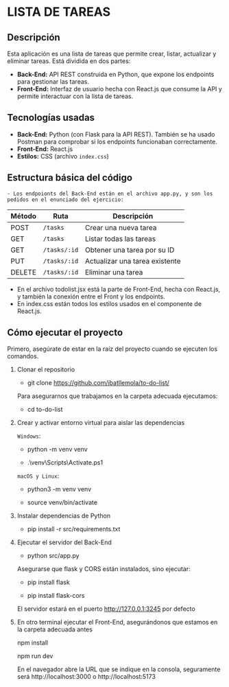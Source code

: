 # LISTA DE TAREAS 

## Descripción

Esta aplicación es una lista de tareas que permite crear, listar, actualizar y eliminar tareas. Está dividida en dos partes:

- **Back-End:** API REST construida en Python, que expone los endpoints para gestionar las tareas.
- **Front-End:** Interfaz de usuario hecha con React.js que consume la API y permite interactuar con la lista de tareas.


## Tecnologías usadas

- **Back-End:** Python (con Flask para la API REST). También se ha usado Postman para comprobar si los endpoints funcionaban correctamente.
- **Front-End:** React.js
- **Estilos:** CSS (archivo `index.css`)


## Estructura básica del código
    - Los endpoionts del Back-End están en el archivo app.py, y son los pedidos en el enunciado del ejercicio:

| Método | Ruta         | Descripción                       |
|--------|--------------|-----------------------------------|
| POST   | `/tasks`     | Crear una nueva tarea             |
| GET    | `/tasks`     | Listar todas las tareas           |
| GET    | `/tasks/:id` | Obtener una tarea por su ID       |
| PUT    | `/tasks/:id` | Actualizar una tarea existente    |
| DELETE | `/tasks/:id` | Eliminar una tarea                |

 - En el archivo todolist.jsx está la parte de Front-End, hecha con React.js, y también la conexión entre el Front y los endpoints. 
 - En index.css están todos los estilos usados en el componente de React.js. 


## Cómo ejecutar el proyecto

Primero, asegúrate de estar en la raíz del proyecto cuando se ejecuten los comandos. 

1. Clonar el repositorio

    - git clone https://github.com/ibatllemola/to-do-list/
   

    Para asegurarnos que trabajamos en la carpeta adecuada ejecutamos:

    - cd to-do-list


3. Crear y activar entorno virtual para aislar las dependencias

    `Windows`: 

    - python -m venv venv
   
    - .\venv\Scripts\Activate.ps1


    `macOS y Linux`:

    - python3 -m venv venv

    - source venv/bin/activate


5. Instalar dependencias de Python

    - pip install -r src/requirements.txt


6. Ejecutar el servidor del Back-End

    - python src/app.py


    Asegurarse que flask y CORS están instalados, sino ejecutar:

    - pip install flask

    - pip install flask-cors


    El servidor estará en el puerto http://127.0.0.1:3245 por defecto


7. En otro terminal ejecutar el Front-End, asegurándonos que estamos en la carpeta adecuada antes

    npm install

    npm run dev

    En el navegador abre la URL que se indique en la consola, seguramente será http://localhost:3000 o http://localhost:5173 
